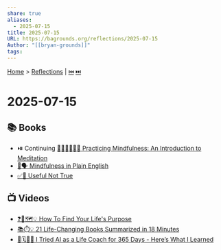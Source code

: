 ```yaml
---
share: true
aliases:
  - 2025-07-15
title: 2025-07-15
URL: https://bagrounds.org/reflections/2025-07-15
Author: "[[bryan-grounds]]"
tags: 
---
```

[Home](../index.md) > [Reflections](./index.md) | [⏮️](./2025-07-14.md) [⏭️](./2025-07-16.md)  
# 2025-07-15  
## 📚 Books  
- ⏯️ Continuing [🧘🏼‍♀️👩🏼‍🏫 Practicing Mindfulness: An Introduction to Meditation](../books/practicing-mindfulness-an-introduction-to-meditation.md)  
- [🧘🗣️ Mindfulness in Plain English](../books/mindfulness-in-plain-english.md)  
- [✅🤔 Useful Not True](../books/useful-not-true.md)  
  
## 📺 Videos  
- [❓🧭🗺️💡 How To Find Your Life's Purpose](../videos/how-to-find-your-lifes-purpose.md)  
- [📚⏱️💡 21 Life-Changing Books Summarized in 18 Minutes](../videos/21-life-changing-books-summarized-in-18-minutes.md)  
- [🤖🗓️🧑‍🏫 I Tried AI as a Life Coach for 365 Days - Here’s What I Learned](../videos/i-tried-ai-as-a-life-coach-for-365-days-heres-what-i-learned.md)